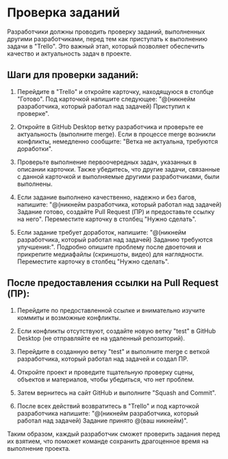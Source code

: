 # Проверка заданий

Разработчики должны проводить проверку заданий, выполненных другими разработчиками, перед тем как приступать к выполнению задачи в "Trello". Это важный этап, который позволяет обеспечить качество и актуальность задач в проекте.

## Шаги для проверки заданий:

1. Перейдите в "Trello" и откройте карточку, находящуюся в столбце "Готово". Под карточкой напишите следующее: "@(никнейм разработчика, который работал над задачей) Приступил к проверке".

2. Откройте в GitHub Desktop ветку разработчика и проверьте ее актуальность (выполните merge). Если в процессе merge возникли конфликты, немедленно сообщите: "Ветка не актуальна, требуются доработки".

3. Проверьте выполнение первоочередных задач, указанных в описании карточки. Также убедитесь, что другие задачи, связанные с данной карточкой и выполняемые другими разработчиками, были выполнены.

4. Если задание выполнено качественно, надежно и без багов, напишите: "@(никнейм разработчика, который работал над задачей) Задание готово, создайте Pull Request (ПР) и предоставьте ссылку на него". Переместите карточку в столбец "Нужно сделать".

5. Если задание требует доработок, напишите: "@(никнейм разработчика, который работал над задачей) Заданию требуются улучшения:". Подробно опишите проблему после двоеточия и прикрепите медиафайлы (скриншоты, видео) для наглядности. Переместите карточку в столбец "Нужно сделать".

## После предоставления ссылки на Pull Request (ПР):

1. Перейдите по предоставленной ссылке и внимательно изучите коммиты и возможные конфликты.

2. Если конфликты отсутствуют, создайте новую ветку "test" в GitHub Desktop (не отправляйте ее на удаленный репозиторий).

3. Перейдите в созданную ветку "test" и выполните merge с веткой разработчика, который работал над задачей и создал ПР.

4. Откройте проект и проведите тщательную проверку сцены, объектов и материалов, чтобы убедиться, что нет проблем.

5. Затем вернитесь на сайт GitHub и выполните "Squash and Commit".

6. После всех действий возвратитесь в "Trello" и под карточкой разработчика напишите: "@(никнейм разработчика, который работал над задачей) Задание принято @(ваш никнейм)".

Таким образом, каждый разработчик сможет проверить задания перед их взятием, что поможет команде сохранить драгоценное время на выполнение проекта.
